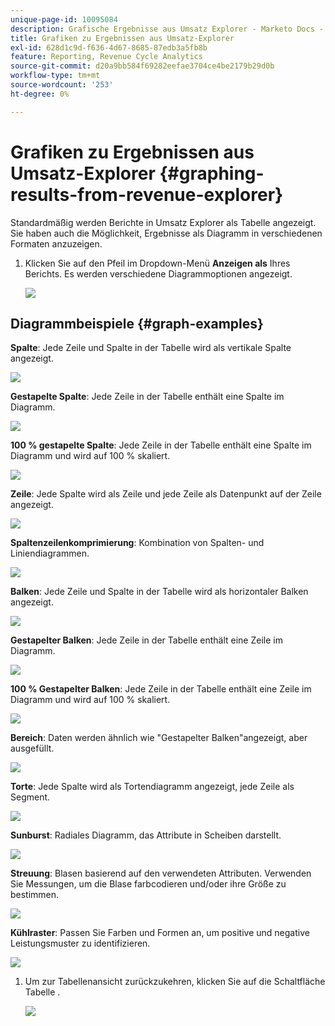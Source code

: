 ```yaml
---
unique-page-id: 10095084
description: Grafische Ergebnisse aus Umsatz Explorer - Marketo Docs - Produktdokumentation
title: Grafiken zu Ergebnissen aus Umsatz-Explorer
exl-id: 628d1c9d-f636-4d67-8685-87edb3a5fb8b
feature: Reporting, Revenue Cycle Analytics
source-git-commit: d20a9bb584f69282eefae3704ce4be2179b29d0b
workflow-type: tm+mt
source-wordcount: '253'
ht-degree: 0%

---
```


# Grafiken zu Ergebnissen aus Umsatz-Explorer {#graphing-results-from-revenue-explorer}

Standardmäßig werden Berichte in Umsatz Explorer als Tabelle angezeigt. Sie haben auch die Möglichkeit, Ergebnisse als Diagramm in verschiedenen Formaten anzuzeigen.

1. Klicken Sie auf den Pfeil im Dropdown-Menü **Anzeigen als** Ihres Berichts. Es werden verschiedene Diagrammoptionen angezeigt.

   ![](assets/one-1.png)

## Diagrammbeispiele {#graph-examples}

**Spalte**: Jede Zeile und Spalte in der Tabelle wird als vertikale Spalte angezeigt.

![](assets/column.png)

**Gestapelte Spalte**: Jede Zeile in der Tabelle enthält eine Spalte im Diagramm.

![](assets/stacked-column.png)

**100 % gestapelte Spalte**: Jede Zeile in der Tabelle enthält eine Spalte im Diagramm und wird auf 100 % skaliert.

![](assets/100-stacked-column.png)

**Zeile**: Jede Spalte wird als Zeile und jede Zeile als Datenpunkt auf der Zeile angezeigt.

![](assets/line.png)

**Spaltenzeilenkomprimierung**: Kombination von Spalten- und Liniendiagrammen.

![](assets/column-line-combo.png)

**Balken**: Jede Zeile und Spalte in der Tabelle wird als horizontaler Balken angezeigt.

![](assets/bar.png)

**Gestapelter Balken**: Jede Zeile in der Tabelle enthält eine Zeile im Diagramm.

![](assets/stacked-bar.png)

**100 % Gestapelter Balken**: Jede Zeile in der Tabelle enthält eine Zeile im Diagramm und wird auf 100 % skaliert.

![](assets/100-stacked-bar.png)

**Bereich**: Daten werden ähnlich wie &quot;Gestapelter Balken&quot;angezeigt, aber ausgefüllt.

![](assets/area.png)

**Torte**: Jede Spalte wird als Tortendiagramm angezeigt, jede Zeile als Segment.

![](assets/pie.png)

**Sunburst**: Radiales Diagramm, das Attribute in Scheiben darstellt.

![](assets/sunburst.png)

**Streuung**: Blasen basierend auf den verwendeten Attributen. Verwenden Sie Messungen, um die Blase farbcodieren und/oder ihre Größe zu bestimmen.

![](assets/scatter.png)

**Kühlraster**: Passen Sie Farben und Formen an, um positive und negative Leistungsmuster zu identifizieren.

![](assets/heat-grid.png)

1. Um zur Tabellenansicht zurückzukehren, klicken Sie auf die Schaltfläche Tabelle .

   ![](assets/two-1.png)
